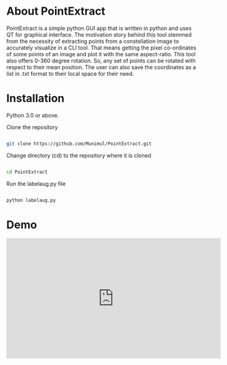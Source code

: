 # About PointExtract

PointExtract is a simple python GUI app that is written in python and uses QT for graphical interface. The motivation story behind this tool stemmed from the necessity of extracting points from a constellation image to accurately visualize in a CLI tool. That means getting the pixel co-ordinates of some points of an image and plot it with the same aspect-ratio. This tool also offers 0-360 degree rotation. So, any set of points can be rotated with respect to their mean position. The user can also save the coordinates as a list in .txt format to their local space for their need.

# Installation

Python 3.0 or above.

Clone the repository

```bash

git clone https://github.com/Munimul/PointExtract.git
```

Change directory (cd) to the repository where it is cloned

```bash

cd PointExtract

```

Run the labelaug.py file

```bash

python labelaug.py

```

# Demo

<iframe width="560" height="315" src="https://www.youtube.com/embed/FTFzCMEFl3E?si=5Yx0BTsMrRLCzK-_" title="YouTube video player" frameborder="0" allow="accelerometer; autoplay; clipboard-write; encrypted-media; gyroscope; picture-in-picture; web-share" allowfullscreen></iframe>
